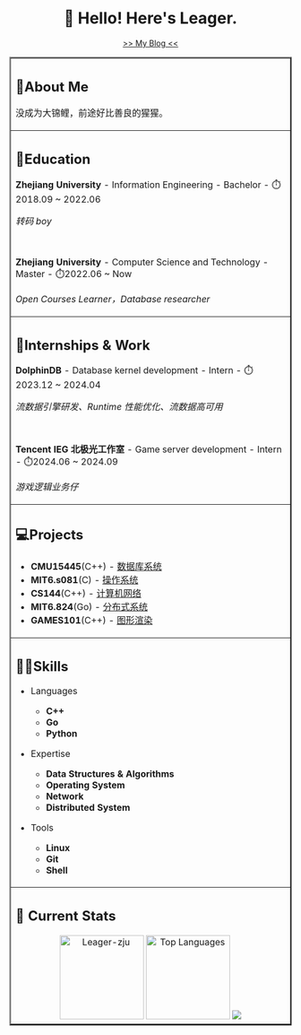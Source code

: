 <div align="center">

# 👋 Hello! Here's Leager.

<a href="https://leager-zju.github.io/">>> My Blog <<</a>

</div>

<table border="2" overflow-y=hidden>

<tr><td>

## 🥰About Me

没成为大锦鲤，前途好比善良的猩猩。

</td></tr>

<!-- #################################################################################################### -->

<tr><td>

## 🏫Education

<b>Zhejiang University</b> - Information Engineering - Bachelor - ⏱️2018.09 ~ 2022.06

<i>转码 boy</i>

<br>

<b>Zhejiang University</b> - Computer Science and Technology - Master - ⏱️2022.06 ~ Now

<i>Open Courses Learner，Database researcher</i>

</td></tr>

<!-- #################################################################################################### -->

<tr><td>

## 💼Internships & Work

<b>DolphinDB</b> - Database kernel development - Intern - ⏱️2023.12 ~ 2024.04

<i>流数据引擎研发、Runtime 性能优化、流数据高可用</i>

<br>

<b>Tencent IEG 北极光工作室</b> - Game server development - Intern - ⏱️2024.06 ~ 2024.09

<i>游戏逻辑业务仔</i>

</td></tr>

<!-- #################################################################################################### -->

<tr><td>

## 💻Projects

- **CMU15445**(C++) - [数据库系统](https://github.com/Leager-zju/CMU15-445)
- **MIT6.s081**(C) - [操作系统](https://github.com/Leager-zju/MIT-6.s081)
- **CS144**(C++) - [计算机网络](https://github.com/Leager-zju/CS144)
- **MIT6.824**(Go) - [分布式系统](https://github.com/Leager-zju/MIT6.824)
- **GAMES101**(C++) - [图形渲染](https://github.com/Leager-zju/GAMES101)

</td></tr>

<!-- #################################################################################################### -->

<tr><td>

## 💪🏻Skills

- Languages
  - **C++**
  - **Go**
  - **Python**

- Expertise
  - **Data Structures & Algorithms**
  - **Operating System**
  - **Network**
  - **Distributed System**

- Tools
  - **Linux**
  - **Git**
  - **Shell**

</td></tr>

<!-- #################################################################################################### -->

<tr><td>

## 🌱 Current Stats

<div align="center">

<!-- Used from https://github.com/anuraghazra/github-readme-stats -->
<img src="https://github-readme-stats.vercel.app/api?username=Leager-zju&rank_icon=github&show_icons=true" alt="Leager-zju" height="150">
<img src="https://github-readme-stats.vercel.app/api/top-langs/?username=Leager-zju&layout=compact" alt="Top Languages" height="150">

<picture>
  <source srcset="https://cdn.jsdelivr.net/gh/Leager-zju/Leager-zju/profile-3d-contrib/profile-night-rainbow.svg" media="(prefers-color-scheme: dark)">
  <source srcset="https://cdn.jsdelivr.net/gh/Leager-zju/Leager-zju/profile-3d-contrib/profile-gitblock.svg" media="(prefers-color-scheme: light)">
  <img src="https://cdn.jsdelivr.net/gh/Leager-zju/Leager-zju/profile-3d-contrib/profile-night-rainbow.svg">
</picture>

</div>

</td><tr>

</table>